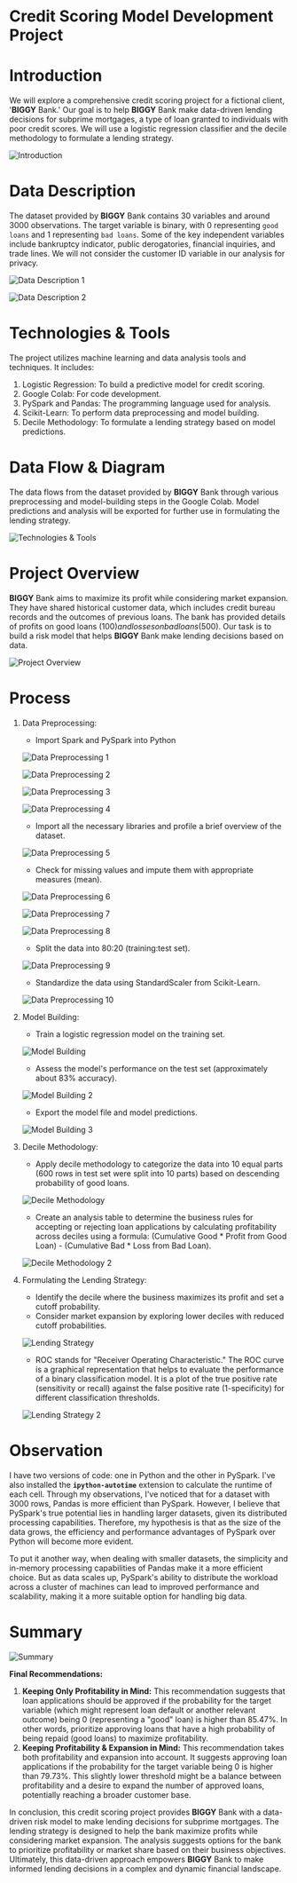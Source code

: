 # Credit Scoring Model Development Project

# Introduction

We will explore a comprehensive credit scoring project for a fictional client, '**BIGGY** Bank.' Our goal is to help **BIGGY** Bank make data-driven lending decisions for subprime mortgages, a type of loan granted to individuals with poor credit scores. We will use a logistic regression classifier and the decile methodology to formulate a lending strategy.

![Introduction](https://github.com/Chaphowasit4522/Portfolio/blob/0de6545af035fd2d2241a1b96fa6d6f9a8f492b7/PROJECTS/Credit%20Scoring%20Model%20Development%20Project/Pictures/Untitled.png)

# **Data Description**

The dataset provided by **BIGGY** Bank contains 30 variables and around 3000 observations. The target variable is binary, with 0 representing `good loans` and 1 representing `bad loans`. Some of the key independent variables include bankruptcy indicator, public derogatories, financial inquiries, and trade lines. We will not consider the customer ID variable in our analysis for privacy.

![Data Description 1](https://github.com/Chaphowasit4522/Portfolio/blob/0de6545af035fd2d2241a1b96fa6d6f9a8f492b7/PROJECTS/Credit%20Scoring%20Model%20Development%20Project/Pictures/Untitled%201.png)

![Data Description 2](https://github.com/Chaphowasit4522/Portfolio/blob/0de6545af035fd2d2241a1b96fa6d6f9a8f492b7/PROJECTS/Credit%20Scoring%20Model%20Development%20Project/Pictures/Untitled%202.png)

# **Technologies & Tools**

The project utilizes machine learning and data analysis tools and techniques. It includes:

1. Logistic Regression: To build a predictive model for credit scoring.
2. Google Colab: For code development.
3. PySpark and Pandas: The programming language used for analysis.
4. Scikit-Learn: To perform data preprocessing and model building.
5. Decile Methodology: To formulate a lending strategy based on model predictions.

# **Data Flow & Diagram**

The data flows from the dataset provided by **BIGGY** Bank through various preprocessing and model-building steps in the Google Colab. Model predictions and analysis will be exported for further use in formulating the lending strategy.

![Technologies & Tools](https://github.com/Chaphowasit4522/Portfolio/blob/0de6545af035fd2d2241a1b96fa6d6f9a8f492b7/PROJECTS/Credit%20Scoring%20Model%20Development%20Project/Pictures/Untitled%203.png)

# **Project Overview**

**BIGGY** Bank aims to maximize its profit while considering market expansion. They have shared historical customer data, which includes credit bureau records and the outcomes of previous loans. The bank has provided details of profits on good loans ($100) and losses on bad loans ($500). Our task is to build a risk model that helps **BIGGY** Bank make lending decisions based on data.

![Project Overview](https://github.com/Chaphowasit4522/Portfolio/blob/0de6545af035fd2d2241a1b96fa6d6f9a8f492b7/PROJECTS/Credit%20Scoring%20Model%20Development%20Project/Pictures/Untitled%204.png)

# **Process**

1. Data Preprocessing:
    - Import Spark and PySpark into Python
    
    ![Data Preprocessing 1](https://github.com/Chaphowasit4522/Portfolio/blob/0de6545af035fd2d2241a1b96fa6d6f9a8f492b7/PROJECTS/Credit%20Scoring%20Model%20Development%20Project/Pictures/Untitled%205.png)
    
    ![Data Preprocessing 2](https://github.com/Chaphowasit4522/Portfolio/blob/0de6545af035fd2d2241a1b96fa6d6f9a8f492b7/PROJECTS/Credit%20Scoring%20Model%20Development%20Project/Pictures/Untitled%206.png)
    
    ![Data Preprocessing 3](https://github.com/Chaphowasit4522/Portfolio/blob/0de6545af035fd2d2241a1b96fa6d6f9a8f492b7/PROJECTS/Credit%20Scoring%20Model%20Development%20Project/Pictures/Untitled%207.png)
    
    ![Data Preprocessing 4](https://github.com/Chaphowasit4522/Portfolio/blob/0de6545af035fd2d2241a1b96fa6d6f9a8f492b7/PROJECTS/Credit%20Scoring%20Model%20Development%20Project/Pictures/Untitled%208.png)
    
    - Import all the necessary libraries and profile a brief overview of the dataset.
    
    ![Data Preprocessing 5](https://github.com/Chaphowasit4522/Portfolio/blob/0de6545af035fd2d2241a1b96fa6d6f9a8f492b7/PROJECTS/Credit%20Scoring%20Model%20Development%20Project/Pictures/Untitled%209.png)
    
    - Check for missing values and impute them with appropriate measures (mean).
    
    ![Data Preprocessing 6](https://github.com/Chaphowasit4522/Portfolio/blob/0de6545af035fd2d2241a1b96fa6d6f9a8f492b7/PROJECTS/Credit%20Scoring%20Model%20Development%20Project/Pictures/Untitled%2010.png)
    
    ![Data Preprocessing 7](https://github.com/Chaphowasit4522/Portfolio/blob/0de6545af035fd2d2241a1b96fa6d6f9a8f492b7/PROJECTS/Credit%20Scoring%20Model%20Development%20Project/Pictures/Untitled%2011.png)
    
    ![Data Preprocessing 8](https://github.com/Chaphowasit4522/Portfolio/blob/0de6545af035fd2d2241a1b96fa6d6f9a8f492b7/PROJECTS/Credit%20Scoring%20Model%20Development%20Project/Pictures/Untitled%2012.png)
    
    - Split the data into 80:20 (training:test set).
    
    ![Data Preprocessing 9](https://github.com/Chaphowasit4522/Portfolio/blob/0de6545af035fd2d2241a1b96fa6d6f9a8f492b7/PROJECTS/Credit%20Scoring%20Model%20Development%20Project/Pictures/Untitled%2013.png)
    
    - Standardize the data using StandardScaler from Scikit-Learn.
    
    ![Data Preprocessing 10](https://github.com/Chaphowasit4522/Portfolio/blob/0de6545af035fd2d2241a1b96fa6d6f9a8f492b7/PROJECTS/Credit%20Scoring%20Model%20Development%20Project/Pictures/Untitled%2014.png)
    
2. Model Building:
    - Train a logistic regression model on the training set.
    
    ![Model Building](https://github.com/Chaphowasit4522/Portfolio/blob/0de6545af035fd2d2241a1b96fa6d6f9a8f492b7/PROJECTS/Credit%20Scoring%20Model%20Development%20Project/Pictures/Untitled%2015.png)
    
    - Assess the model's performance on the test set (approximately about 83% accuracy).
    
    ![Model Building 2](https://github.com/Chaphowasit4522/Portfolio/blob/0de6545af035fd2d2241a1b96fa6d6f9a8f492b7/PROJECTS/Credit%20Scoring%20Model%20Development%20Project/Pictures/Untitled%2016.png)
    
    - Export the model file and model predictions.
    
    ![Model Building 3](https://github.com/Chaphowasit4522/Portfolio/blob/0de6545af035fd2d2241a1b96fa6d6f9a8f492b7/PROJECTS/Credit%20Scoring%20Model%20Development%20Project/Pictures/Untitled%2017.png)
    
3. Decile Methodology:
    - Apply decile methodology to categorize the data into 10 equal parts (600 rows in test set were split into 10 parts) based on descending probability of good loans.
    
    ![Decile Methodology](https://github.com/Chaphowasit4522/Portfolio/blob/0de6545af035fd2d2241a1b96fa6d6f9a8f492b7/PROJECTS/Credit%20Scoring%20Model%20Development%20Project/Pictures/Untitled%2018.png)
    
    - Create an analysis table to determine the business rules for accepting or rejecting loan applications by calculating profitability across deciles using a formula: (Cumulative Good * Profit from Good Loan) - (Cumulative Bad * Loss from Bad Loan).
    
    ![Decile Methodology 2](https://github.com/Chaphowasit4522/Portfolio/blob/0de6545af035fd2d2241a1b96fa6d6f9a8f492b7/PROJECTS/Credit%20Scoring%20Model%20Development%20Project/Pictures/Untitled%2019.png)
    
4. Formulating the Lending Strategy:
    - Identify the decile where the business maximizes its profit and set a cutoff probability.
    - Consider market expansion by exploring lower deciles with reduced cutoff probabilities.
    
    ![Lending Strategy](https://github.com/Chaphowasit4522/Portfolio/blob/0de6545af035fd2d2241a1b96fa6d6f9a8f492b7/PROJECTS/Credit%20Scoring%20Model%20Development%20Project/Pictures/Untitled%2020.png)
    
    - ROC stands for "Receiver Operating Characteristic." The ROC curve is a graphical representation that helps to evaluate the performance of a binary classification model. It is a plot of the true positive rate (sensitivity or recall) against the false positive rate (1-specificity) for different classification thresholds.
    
    ![Lending Strategy 2](https://github.com/Chaphowasit4522/Portfolio/blob/0de6545af035fd2d2241a1b96fa6d6f9a8f492b7/PROJECTS/Credit%20Scoring%20Model%20Development%20Project/Pictures/Untitled%2021.png)
    

# Observation

I have two versions of code: one in Python and the other in PySpark. I've also installed the **`ipython-autotime`** extension to calculate the runtime of each cell. Through my observations, I've noticed that for a dataset with 3000 rows, Pandas is more efficient than PySpark. However, I believe that PySpark's true potential lies in handling larger datasets, given its distributed processing capabilities. Therefore, my hypothesis is that as the size of the data grows, the efficiency and performance advantages of PySpark over Python will become more evident.

To put it another way, when dealing with smaller datasets, the simplicity and in-memory processing capabilities of Pandas make it a more efficient choice. But as data scales up, PySpark's ability to distribute the workload across a cluster of machines can lead to improved performance and scalability, making it a more suitable option for handling big data.

# Summary

![Summary](https://github.com/Chaphowasit4522/Portfolio/blob/0de6545af035fd2d2241a1b96fa6d6f9a8f492b7/PROJECTS/Credit%20Scoring%20Model%20Development%20Project/Pictures/Untitled%2022.png)

**Final Recommendations:**

1. **Keeping Only Profitability in Mind:** This recommendation suggests that loan applications should be approved if the probability for the target variable (which might represent loan default or another relevant outcome) being 0 (representing a "good" loan) is higher than 85.47%. In other words, prioritize approving loans that have a high probability of being repaid (good loans) to maximize profitability.
2. **Keeping Profitability & Expansion in Mind:** This recommendation takes both profitability and expansion into account. It suggests approving loan applications if the probability for the target variable being 0 is higher than 79.73%. This slightly lower threshold might be a balance between profitability and a desire to expand the number of approved loans, potentially reaching a broader customer base.

In conclusion, this credit scoring project provides **BIGGY** Bank with a data-driven risk model to make lending decisions for subprime mortgages. The lending strategy is designed to help the bank maximize profits while considering market expansion. The analysis suggests options for the bank to prioritize profitability or market share based on their business objectives. Ultimately, this data-driven approach empowers **BIGGY** Bank to make informed lending decisions in a complex and dynamic financial landscape.
